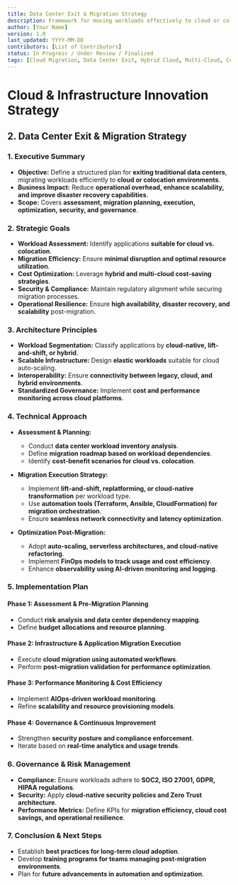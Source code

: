 ```yaml
---
title: Data Center Exit & Migration Strategy
description: Framework for moving workloads effectively to cloud or colocation environments.
author: [Your Name]
version: 1.0
last_updated: YYYY-MM-DD
contributors: [List of Contributors]
status: In Progress / Under Review / Finalized
tags: [Cloud Migration, Data Center Exit, Hybrid Cloud, Multi-Cloud, Cost Optimization]
---
```


# Cloud & Infrastructure Innovation Strategy  
## **2. Data Center Exit & Migration Strategy**  

### **1. Executive Summary**  
- **Objective:** Define a structured plan for **exiting traditional data centers**, migrating workloads efficiently to **cloud or colocation environments**.  
- **Business Impact:** Reduce **operational overhead, enhance scalability, and improve disaster recovery capabilities**.  
- **Scope:** Covers **assessment, migration planning, execution, optimization, security, and governance**.  

### **2. Strategic Goals**  
- **Workload Assessment:** Identify applications **suitable for cloud vs. colocation**.  
- **Migration Efficiency:** Ensure **minimal disruption and optimal resource utilization**.  
- **Cost Optimization:** Leverage **hybrid and multi-cloud cost-saving strategies**.  
- **Security & Compliance:** Maintain regulatory alignment while securing migration processes.  
- **Operational Resilience:** Ensure **high availability, disaster recovery, and scalability** post-migration.  

### **3. Architecture Principles**  
- **Workload Segmentation:** Classify applications by **cloud-native, lift-and-shift, or hybrid**.  
- **Scalable Infrastructure:** Design **elastic workloads** suitable for cloud auto-scaling.  
- **Interoperability:** Ensure **connectivity between legacy, cloud, and hybrid environments**.  
- **Standardized Governance:** Implement **cost and performance monitoring across cloud platforms**.  

### **4. Technical Approach**  
- **Assessment & Planning:**  
  - Conduct **data center workload inventory analysis**.  
  - Define **migration roadmap based on workload dependencies**.  
  - Identify **cost-benefit scenarios for cloud vs. colocation**.  

- **Migration Execution Strategy:**  
  - Implement **lift-and-shift, replatforming, or cloud-native transformation** per workload type.  
  - Use **automation tools (Terraform, Ansible, CloudFormation) for migration orchestration**.  
  - Ensure **seamless network connectivity and latency optimization**.  

- **Optimization Post-Migration:**  
  - Adopt **auto-scaling, serverless architectures, and cloud-native refactoring**.  
  - Implement **FinOps models to track usage and cost efficiency**.  
  - Enhance **observability using AI-driven monitoring and logging**.  

### **5. Implementation Plan**  
#### **Phase 1: Assessment & Pre-Migration Planning**  
- Conduct **risk analysis and data center dependency mapping**.  
- Define **budget allocations and resource planning**.  

#### **Phase 2: Infrastructure & Application Migration Execution**  
- Execute **cloud migration using automated workflows**.  
- Perform **post-migration validation for performance optimization**.  

#### **Phase 3: Performance Monitoring & Cost Efficiency**  
- Implement **AIOps-driven workload monitoring**.  
- Refine **scalability and resource provisioning models**.  

#### **Phase 4: Governance & Continuous Improvement**  
- Strengthen **security posture and compliance enforcement**.  
- Iterate based on **real-time analytics and usage trends**.  

### **6. Governance & Risk Management**  
- **Compliance:** Ensure workloads adhere to **SOC2, ISO 27001, GDPR, HIPAA regulations**.  
- **Security:** Apply **cloud-native security policies and Zero Trust architecture**.  
- **Performance Metrics:** Define KPIs for **migration efficiency, cloud cost savings, and operational resilience**.  

### **7. Conclusion & Next Steps**  
- Establish **best practices for long-term cloud adoption**.  
- Develop **training programs for teams managing post-migration environments**.  
- Plan for **future advancements in automation and optimization**.  
